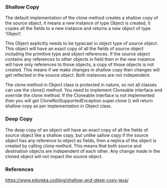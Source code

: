 ### **Shallow Copy**

The default implementation of the clone method creates a shallow copy of the source object, it means a new instance of type Object is created, it copies all the fields to a new instance and returns a new object of type ‘Object’.

This Object explicitly needs to be typecast in object type of source object. This object will have an exact copy of all the fields of source object including the primitive type and object references. If the source object contains any references to other objects in field then in the new instance will have only references to those objects, a copy of those objects is not created.
This means if we make changes in shallow copy then changes will get reflected in the source object. Both instances are not independent.

The clone method in Object class is protected in nature, so not all classes can use the clone() method. You need to implement Cloneable interface and override the clone method. If the Cloneable interface is not implemented then you will get CloneNotSupportedException.super.clone () will return shallow copy as per implementation in Object class.

### **Deep Copy**

The deep copy of an object will have an exact copy of all the fields of source object like a shallow copy, but unlike sallow copy if the source object has any reference to object as fields, then a replica of the object is created by calling clone method. This means that both source and destination objects are independent of each other.
Any change made in the cloned object will not impact the source object.

### **References**

https://www.edureka.co/blog/shallow-and-deep-copy-java/